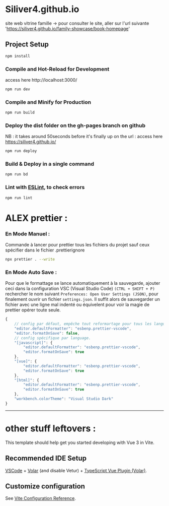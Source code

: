 # Siliver4.github.io
site web vitrine famille
-> pour consulter le site, aller sur l'url suivante 'https://siliver4.github.io/family-showcase/book-homepage'

## Project Setup
```sh
npm install
```

### Compile and Hot-Reload for Development
access here http://localhost:3000/

```sh
npm run dev
```

### Compile and Minify for Production
```sh
npm run build
```

### Deploy the dist folder on the gh-pages branch on github
NB : it takes around 50seconds before it's finally up on the url :
access here https://siliver4.github.io/

```sh
npm run deploy
```

### Build & Deploy in a single command
```sh
npm run bd
```

### Lint with [ESLint](https://eslint.org/), to check errors
```sh
npm run lint
```

# ALEX prettier :
### En Mode Manuel :
Commande à lancer pour prettier tous les fichiers du projet sauf ceux spécifier dans le fichier .prettierignore

```sh
npx prettier . --write
```

### En Mode Auto Save :
Pour que le formattage se lance automatiquement à la sauvegarde, ajouter ceci dans la configuration VSC (Visual Studio Code) `(CTRL + SHIFT + P)` rechercher le nom suivant `Preferences: Open User Settings (JSON)`, pour finalement ouvrir un fichier `settings.json`. Il suffit alors de sauvegarder un fichier avec une ligne mal indenté ou équivelent pour voir la magie de prettier opérer toute seule.

```js
{
    // config par défaut, empêche tout reformartage pour tous les languages (sauf ceux listé plus bas).
    "editor.defaultFormatter": "esbenp.prettier-vscode",
    "editor.formatOnSave": false,
    // config spécifique par language.
    "[javascript]": {
        "editor.defaultFormatter": "esbenp.prettier-vscode",
        "editor.formatOnSave": true
    },
    "[vue]": {
        "editor.defaultFormatter": "esbenp.prettier-vscode",
        "editor.formatOnSave": true
    },
    "[html]": {
        "editor.defaultFormatter": "esbenp.prettier-vscode",
        "editor.formatOnSave": true
    },
    "workbench.colorTheme": "Visual Studio Dark"
}
```

---
# other stuff leftovers :

This template should help get you started developing with Vue 3 in Vite.

## Recommended IDE Setup
[VSCode](https://code.visualstudio.com/) + [Volar](https://marketplace.visualstudio.com/items?itemName=Vue.volar) (and disable Vetur) + [TypeScript Vue Plugin (Volar)](https://marketplace.visualstudio.com/items?itemName=Vue.vscode-typescript-vue-plugin).

## Customize configuration
See [Vite Configuration Reference](https://vitejs.dev/config/).